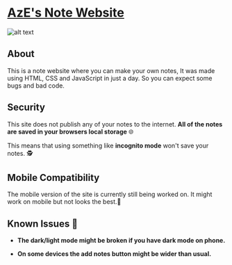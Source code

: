 [AzE's Note Website](https://azenotes.vercel.app)
======


![alt text](https://i.ibb.co/hKN9NGs/notes.png)

About
------
This is a note website where you can make your own notes, It was made using HTML, CSS and JavaScript in just a day. So you can expect some bugs and bad code.




Security
------
This site does not publish any of your notes to the internet. **All of the notes are saved in your browsers local storage** 🌐

This means that using something like **incognito mode** won't save your notes. 🕵️


Mobile Compatibility 
------
The mobile version of the site is currently still being worked on. It might work on mobile but not looks the best.📱


Known Issues 🛑
------

- **The dark/light mode might be broken if you have dark mode on phone.** 

- **On some devices the add notes button might be wider than usual.**

